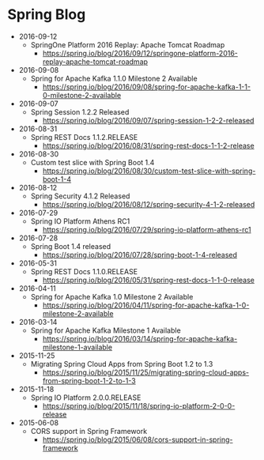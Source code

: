 # Spring Blog
* 2016-09-12
  * SpringOne Platform 2016 Replay: Apache Tomcat Roadmap
    * https://spring.io/blog/2016/09/12/springone-platform-2016-replay-apache-tomcat-roadmap
* 2016-09-08
  * Spring for Apache Kafka 1.1.0 Milestone 2 Available
    * https://spring.io/blog/2016/09/08/spring-for-apache-kafka-1-1-0-milestone-2-available
* 2016-09-07
  * Spring Session 1.2.2 Released
    * https://spring.io/blog/2016/09/07/spring-session-1-2-2-released
* 2016-08-31
  * Spring REST Docs 1.1.2.RELEASE
    * https://spring.io/blog/2016/08/31/spring-rest-docs-1-1-2-release
* 2016-08-30
  * Custom test slice with Spring Boot 1.4
    * https://spring.io/blog/2016/08/30/custom-test-slice-with-spring-boot-1-4
* 2016-08-12
  * Spring Security 4.1.2 Released
    * https://spring.io/blog/2016/08/12/spring-security-4-1-2-released
* 2016-07-29
  * Spring IO Platform Athens RC1
    * https://spring.io/blog/2016/07/29/spring-io-platform-athens-rc1
* 2016-07-28
  * Spring Boot 1.4 released
    * https://spring.io/blog/2016/07/28/spring-boot-1-4-released
* 2016-05-31
  * Spring REST Docs 1.1.0.RELEASE
    * https://spring.io/blog/2016/05/31/spring-rest-docs-1-1-0-release
* 2016-04-11
  * Spring for Apache Kafka 1.0 Milestone 2 Available
    * https://spring.io/blog/2016/04/11/spring-for-apache-kafka-1-0-milestone-2-available
* 2016-03-14
  * Spring for Apache Kafka Milestone 1 Available
    * https://spring.io/blog/2016/03/14/spring-for-apache-kafka-milestone-1-available
* 2015-11-25
  * Migrating Spring Cloud Apps from Spring Boot 1.2 to 1.3
    * https://spring.io/blog/2015/11/25/migrating-spring-cloud-apps-from-spring-boot-1-2-to-1-3
* 2015-11-18
  * Spring IO Platform 2.0.0.RELEASE
    * https://spring.io/blog/2015/11/18/spring-io-platform-2-0-0-release
* 2015-06-08
  * CORS support in Spring Framework
    * https://spring.io/blog/2015/06/08/cors-support-in-spring-framework
